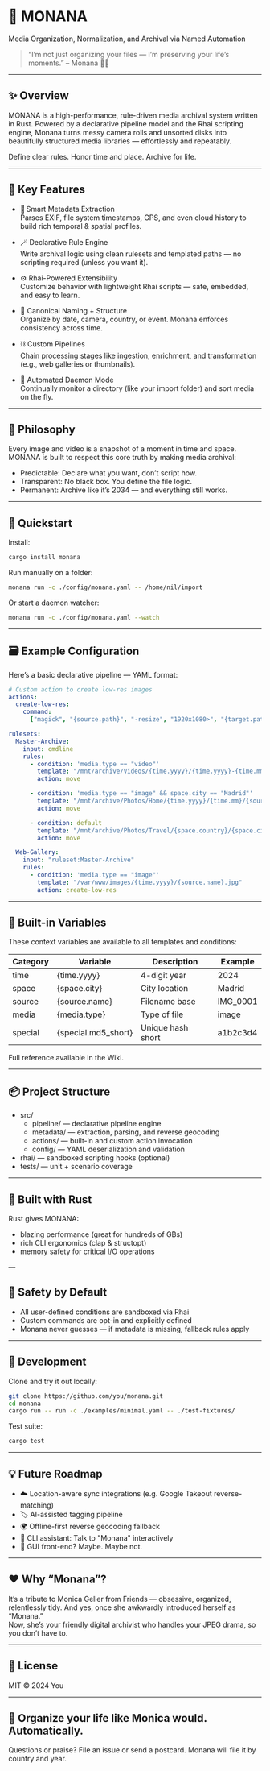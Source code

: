 # 🌸 MONANA

Media Organization, Normalization, and Archival via Named Automation

> “I’m not just organizing your files — I’m preserving your life’s moments.” – Monana 💁‍♀️

---

## ✨ Overview

MONANA is a high-performance, rule-driven media archival system written in Rust. Powered by a declarative pipeline model and the Rhai scripting engine, Monana turns messy camera rolls and unsorted disks into beautifully structured media libraries — effortlessly and repeatably.

Define clear rules. Honor time and place. Archive for life.

---

## 🎯 Key Features

- 🧠 Smart Metadata Extraction  
  Parses EXIF, file system timestamps, GPS, and even cloud history to build rich temporal & spatial profiles.

- 🪄 Declarative Rule Engine  
  Write archival logic using clean rulesets and templated paths — no scripting required (unless you want it).

- ⚙️ Rhai-Powered Extensibility  
  Customize behavior with lightweight Rhai scripts — safe, embedded, and easy to learn.

- 📸 Canonical Naming + Structure  
  Organize by date, camera, country, or event. Monana enforces consistency across time.

- ⛓️ Custom Pipelines  
  Chain processing stages like ingestion, enrichment, and transformation (e.g., web galleries or thumbnails).

- 🔄 Automated Daemon Mode  
  Continually monitor a directory (like your import folder) and sort media on the fly.

---

## 🧬 Philosophy

Every image and video is a snapshot of a moment in time and space.  
MONANA is built to respect this core truth by making media archival:

- Predictable: Declare what you want, don’t script how.
- Transparent: No black box. You define the file logic.
- Permanent: Archive like it’s 2034 — and everything still works.

---

## 🚀 Quickstart

Install:

```bash
cargo install monana
```

Run manually on a folder:

```bash
monana run -c ./config/monana.yaml -- /home/nil/import
```

Or start a daemon watcher:

```bash
monana run -c ./config/monana.yaml --watch
```

---

## 🗃️ Example Configuration

Here’s a basic declarative pipeline — YAML format:

```yaml
# Custom action to create low-res images
actions:
  create-low-res:
    command:
      ["magick", "{source.path}", "-resize", "1920x1080>", "{target.path}"]

rulesets:
  Master-Archive:
    input: cmdline
    rules:
      - condition: 'media.type == "video"'
        template: "/mnt/archive/Videos/{time.yyyy}/{time.yyyy}-{time.mm}-{source.original}"
        action: move

      - condition: 'media.type == "image" && space.city == "Madrid"'
        template: "/mnt/archive/Photos/Home/{time.yyyy}/{time.mm}/{source.original}"
        action: move

      - condition: default
        template: "/mnt/archive/Photos/Travel/{space.country}/{space.city}/{time.yyyy}-{time.mm}/{source.original}"
        action: move

  Web-Gallery:
    input: "ruleset:Master-Archive"
    rules:
      - condition: 'media.type == "image"'
        template: "/var/www/images/{time.yyyy}/{source.name}.jpg"
        action: create-low-res
```

---

## 🧰 Built-in Variables

These context variables are available to all templates and conditions:

| Category | Variable            | Description       | Example  |
| -------- | ------------------- | ----------------- | -------- |
| time     | {time.yyyy}         | 4-digit year      | 2024     |
| space    | {space.city}        | City location     | Madrid   |
| source   | {source.name}       | Filename base     | IMG_0001 |
| media    | {media.type}        | Type of file      | image    |
| special  | {special.md5_short} | Unique hash short | a1b2c3d4 |

Full reference available in the Wiki.

---

## 📦 Project Structure

- src/
  - pipeline/ — declarative pipeline engine
  - metadata/ — extraction, parsing, and reverse geocoding
  - actions/ — built-in and custom action invocation
  - config/ — YAML deserialization and validation
- rhai/ — sandboxed scripting hooks (optional)
- tests/ — unit + scenario coverage

---

## 🦀 Built with Rust

Rust gives MONANA:

- blazing performance (great for hundreds of GBs)
- rich CLI ergonomics (clap & structopt)
- memory safety for critical I/O operations

—

## 🔐 Safety by Default

- All user-defined conditions are sandboxed via Rhai
- Custom commands are opt-in and explicitly defined
- Monana never guesses — if metadata is missing, fallback rules apply

---

## 🧪 Development

Clone and try it out locally:

```bash
git clone https://github.com/you/monana.git
cd monana
cargo run -- run -c ./examples/minimal.yaml -- ./test-fixtures/
```

Test suite:

```bash
cargo test
```

---

## 💡 Future Roadmap

- ☁️ Location-aware sync integrations (e.g. Google Takeout reverse-matching)
- 🏷 AI-assisted tagging pipeline
- 🌍 Offline-first reverse geocoding fallback
- 🧞 CLI assistant: Talk to "Monana" interactively
- 📖 GUI front-end? Maybe. Maybe not.

---

## ❤️ Why “Monana”?

It’s a tribute to Monica Geller from Friends — obsessive, organized, relentlessly tidy. And yes, once she awkwardly introduced herself as “Monana.”  
Now, she’s your friendly digital archivist who handles your JPEG drama, so you don’t have to.

---

## 🪪 License

MIT © 2024 You

---

## 📸 Organize your life like Monica would. Automatically.

Questions or praise? File an issue or send a postcard. Monana will file it by country and year.
